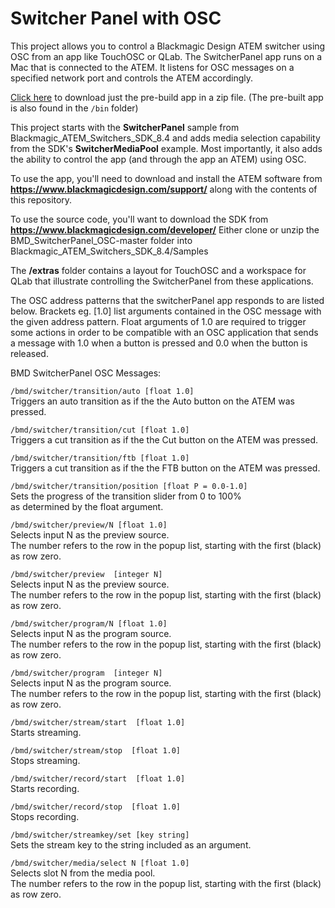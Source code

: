 # Switcher Panel with OSC

This project allows you to control a Blackmagic Design ATEM switcher using OSC from an app like TouchOSC or QLab.  The SwitcherPanel app runs on a Mac that is connected to the ATEM.  It listens for OSC messages on a specified network port and controls the ATEM accordingly.

[Click here](https://github.com/claudeheintz/BMD_SwitcherPanel_OSC/blob/master/bin/SwitcherPanel.zip) to download just the pre-build app in a zip file.  (The pre-built app is also found in the `/bin` folder)

This project starts with the **SwitcherPanel** sample from Blackmagic_ATEM_Switchers_SDK_8.4 and adds media selection capability from the SDK's **SwitcherMediaPool** example. Most importantly, it also adds the ability to control the app (and through the app an ATEM) using OSC.

To use the app, you'll need to download and install the ATEM software from **https://www.blackmagicdesign.com/support/** along with the contents of this repository.

To use the source code, you'll want to download the SDK from **https://www.blackmagicdesign.com/developer/**  Either clone or unzip the BMD_SwitcherPanel_OSC-master folder into Blackmagic_ATEM_Switchers_SDK_8.4/Samples
  
The **/extras** folder contains a layout for TouchOSC and a workspace for QLab that illustrate controlling the SwitcherPanel from these applications.

The OSC address patterns that the switcherPanel app responds to are listed below.  Brackets eg. [1.0] list arguments contained in the OSC message with the given address pattern.  Float arguments of 1.0 are required to trigger some actions in order to be compatible with an OSC application that sends a message with 1.0 when a button is pressed and 0.0 when the button is released.

BMD SwitcherPanel OSC Messages:

`/bmd/switcher/transition/auto [float 1.0]`  
   Triggers an auto transition as if the the Auto button on the ATEM was pressed.  
   
`/bmd/switcher/transition/cut [float 1.0]`  
   Triggers a cut transition as if the the Cut button on the ATEM was pressed.  

`/bmd/switcher/transition/ftb [float 1.0]`  
   Triggers a cut transition as if the the FTB button on the ATEM was pressed.  

`/bmd/switcher/transition/position [float P = 0.0-1.0]`  
   Sets the progress of the transition slider from 0 to 100%  
   as determined by the float argument.  


`/bmd/switcher/preview/N [float 1.0]`  
   Selects input N as the preview source.  
   The number refers to the row in the popup list,
   starting with the first (black) as row zero. 
   
`/bmd/switcher/preview  [integer N]`  
   Selects input N as the preview source.  
   The number refers to the row in the popup list,
   starting with the first (black) as row zero. 
   
`/bmd/switcher/program/N [float 1.0]`  
   Selects input N as the program source.  
   The number refers to the row in the popup list,
   starting with the first (black) as row zero. 
   
`/bmd/switcher/program  [integer N]`  
   Selects input N as the program source.  
   The number refers to the row in the popup list,
   starting with the first (black) as row zero. 

  
`/bmd/switcher/stream/start  [float 1.0]`  
   Starts streaming. 
   
`/bmd/switcher/stream/stop  [float 1.0]`  
   Stops streaming. 

`/bmd/switcher/record/start  [float 1.0]`  
   Starts recording. 
   
`/bmd/switcher/record/stop  [float 1.0]`  
   Stops recording. 
 
 
`/bmd/switcher/streamkey/set [key string]`  
   Sets the stream key to the string included as an argument.   


`/bmd/switcher/media/select N [float 1.0]`  
   Selects slot N from the media pool.  
   The number refers to the row in the popup list,
   starting with the first (black) as row zero.

